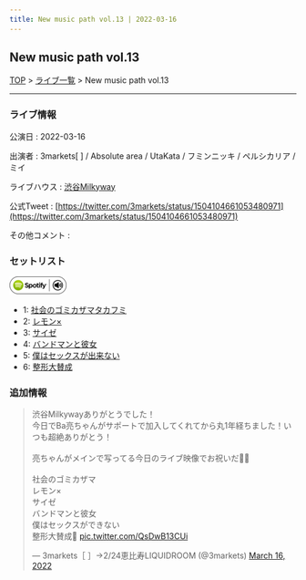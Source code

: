 ```yaml
---
title: New music path vol.13 | 2022-03-16
---
```

## New music path vol.13

[TOP](/setlist/) > [ライブ一覧](lives.html) > New music path vol.13

___

### ライブ情報

公演日
:    2022-03-16

出演者
:    3markets[ ] / Absolute area / UtaKata / フミンニッキ / ペルシカリア / ミイ

ライブハウス
:    [渋谷Milkyway](livehouse010.html)

公式Tweet
:    [https://twitter.com/3markets/status/1504104661053480971](https://twitter.com/3markets/status/1504104661053480971)

その他コメント
:    

### セットリスト


[![play with spotify](images/spotify-icon.png)](https://open.spotify.com/playlist/4XwhsUkW9drJqVjywnEm9z)



*  1: [社会のゴミカザマタカフミ](song002.html)
*  2: [レモン×](song003.html)
*  3: [サイゼ](song004.html)
*  4: [バンドマンと彼女](song009.html)
*  5: [僕はセックスが出来ない](song006.html)
*  6: [整形大賛成](song005.html)


### 追加情報



<blockquote class="twitter-tweet"><p lang="ja" dir="ltr">渋谷Milkywayありがとうでした！<br>今日でBa亮ちゃんがサポートで加入してくれてから丸1年経ちました！いつも超絶ありがとう！<br><br>亮ちゃんがメインで写ってる今日のライブ映像でお祝いだ🍰🍰<br><br>社会のゴミカザマ<br>レモン×<br>サイゼ<br>バンドマンと彼女<br>僕はセックスができない<br>整形大賛成🎥 <a href="https://t.co/QsDwB13CUi">pic.twitter.com/QsDwB13CUi</a></p>&mdash; 3markets［ ］→2/24恵比寿LIQUIDROOM (@3markets) <a href="https://twitter.com/3markets/status/1504104661053480971?ref_src=twsrc%5Etfw">March 16, 2022</a></blockquote>
<script async src="https://platform.twitter.com/widgets.js" charset="utf-8"></script>


